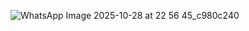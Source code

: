 ![WhatsApp Image 2025-10-28 at 22 56 45_c980c240](https://github.com/user-attachments/assets/81fc8ac8-2f23-4ee0-a51e-189da31d9aac)
